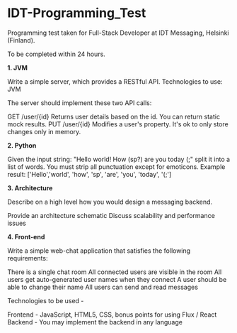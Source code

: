 # IDT-Programming_Test
Programming test taken for Full-Stack Developer at IDT Messaging, Helsinki (Finland).

To be completed within 24 hours.

**1. JVM**

Write a simple server, which provides a RESTful API.
Technologies to use: JVM 

The server should implement these two API calls:

GET /user/{id}
Returns user details based on the id. You can return static mock results.
PUT /user/{id}
Modifies a user's property. It's ok to only store changes only in memory. 

**2. Python**

Given the input string: "Hello world! How (sp?) are you today (;" split it into a list of words. You must strip all punctuation except for emoticons. 
Example result: ['Hello','world', 'how', 'sp', 'are', 'you', 'today', '(;']

**3. Architecture**

Describe on a high level how you would design a messaging backend.

Provide an architecture schematic
Discuss scalability and performance issues

**4. Front-end**

Write a simple web-chat application that satisfies the following requirements:

There is a single chat room
All connected users are visible in the room
All users get auto-generated user names when they connect
A user should be able to change their name
All users can send and read messages

Technologies to be used -

Frontend - JavaScript, HTML5, CSS, bonus points for using Flux / React
Backend - You may implement the backend in any language

